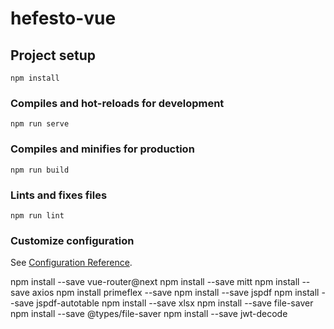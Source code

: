 # hefesto-vue

## Project setup
```
npm install
```

### Compiles and hot-reloads for development
```
npm run serve
```

### Compiles and minifies for production
```
npm run build
```

### Lints and fixes files
```
npm run lint
```

### Customize configuration
See [Configuration Reference](https://cli.vuejs.org/config/).

npm install --save vue-router@next
npm install --save mitt
npm install --save axios
npm install primeflex --save
npm install --save jspdf
npm install --save jspdf-autotable
npm install --save xlsx
npm install --save file-saver
npm install --save @types/file-saver
npm install --save jwt-decode
